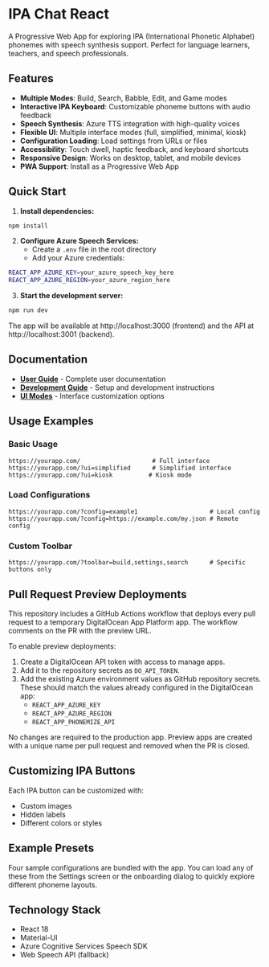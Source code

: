 # IPA Chat React

A Progressive Web App for exploring IPA (International Phonetic Alphabet) phonemes with speech synthesis support. Perfect for language learners, teachers, and speech professionals.

## Features

- **Multiple Modes**: Build, Search, Babble, Edit, and Game modes
- **Interactive IPA Keyboard**: Customizable phoneme buttons with audio feedback
- **Speech Synthesis**: Azure TTS integration with high-quality voices
- **Flexible UI**: Multiple interface modes (full, simplified, minimal, kiosk)
- **Configuration Loading**: Load settings from URLs or files
- **Accessibility**: Touch dwell, haptic feedback, and keyboard shortcuts
- **Responsive Design**: Works on desktop, tablet, and mobile devices
- **PWA Support**: Install as a Progressive Web App

## Quick Start

1. **Install dependencies:**
```bash
npm install
```

2. **Configure Azure Speech Services:**
   - Create a `.env` file in the root directory
   - Add your Azure credentials:
```bash
REACT_APP_AZURE_KEY=your_azure_speech_key_here
REACT_APP_AZURE_REGION=your_azure_region_here
```

3. **Start the development server:**
```bash
npm run dev
```

The app will be available at http://localhost:3000 (frontend) and the API at http://localhost:3001 (backend).

## Documentation

- **[User Guide](docs/USER_GUIDE.md)** - Complete user documentation
- **[Development Guide](docs/DEVELOPMENT.md)** - Setup and development instructions
- **[UI Modes](docs/UI_MODES.md)** - Interface customization options

## Usage Examples

### Basic Usage
```
https://yourapp.com/                    # Full interface
https://yourapp.com/?ui=simplified      # Simplified interface
https://yourapp.com/?ui=kiosk          # Kiosk mode
```

### Load Configurations
```
https://yourapp.com/?config=example1                    # Local config
https://yourapp.com/?config=https://example.com/my.json # Remote config
```

### Custom Toolbar
```
https://yourapp.com/?toolbar=build,settings,search      # Specific buttons only
```

## Pull Request Preview Deployments

This repository includes a GitHub Actions workflow that deploys every pull
request to a temporary DigitalOcean App Platform app. The workflow comments on
the PR with the preview URL.

To enable preview deployments:

1. Create a DigitalOcean API token with access to manage apps.
2. Add it to the repository secrets as `DO_API_TOKEN`.
3. Add the existing Azure environment values as GitHub repository secrets. These
   should match the values already configured in the DigitalOcean app:
   - `REACT_APP_AZURE_KEY`
   - `REACT_APP_AZURE_REGION`
   - `REACT_APP_PHONEMIZE_API`

No changes are required to the production app. Preview apps are created with a
unique name per pull request and removed when the PR is closed.

## Customizing IPA Buttons

Each IPA button can be customized with:
- Custom images
- Hidden labels
- Different colors or styles

## Example Presets

Four sample configurations are bundled with the app. You can load any of these
from the Settings screen or the onboarding dialog to quickly explore different
phoneme layouts.

## Technology Stack

- React 18
- Material-UI
- Azure Cognitive Services Speech SDK
- Web Speech API (fallback)
